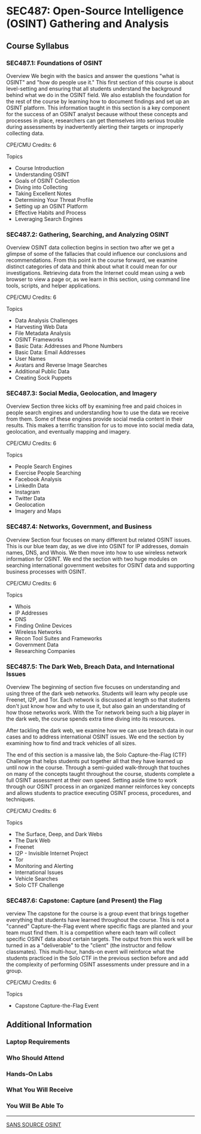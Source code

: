 # SEC487: Open-Source Intelligence (OSINT) Gathering and Analysis

## Course Syllabus

### SEC487.1: Foundations of OSINT

Overview
We begin with the basics and answer the questions "what is OSINT" and "how do people use it." This first section of this course is about level-setting and ensuring that all students understand the background behind what we do in the OSINT field. We also establish the foundation for the rest of the course by learning how to document findings and set up an OSINT platform. This information taught in this section is a key component for the success of an OSINT analyst because without these concepts and processes in place, researchers can get themselves into serious trouble during assessments by inadvertently alerting their targets or improperly collecting data.

CPE/CMU Credits: 6

Topics

- Course Introduction
- Understanding OSINT
- Goals of OSINT Collection
- Diving into Collecting
- Taking Excellent Notes
- Determining Your Threat Profile
- Setting up an OSINT Platform
- Effective Habits and Process
- Leveraging Search Engines

### SEC487.2: Gathering, Searching, and Analyzing OSINT

Overview
OSINT data collection begins in section two after we get a glimpse of some of the fallacies that could influence our conclusions and recommendations. From this point in the course forward, we examine distinct categories of data and think about what it could mean for our investigations. Retrieving data from the Internet could mean using a web browser to view a page or, as we learn in this section, using command line tools, scripts, and helper applications.

CPE/CMU Credits: 6

Topics

- Data Analysis Challenges
- Harvesting Web Data
- File Metadata Analysis
- OSINT Frameworks
- Basic Data: Addresses and Phone Numbers
- Basic Data: Email Addresses
- User Names
- Avatars and Reverse Image Searches
- Additional Public Data
- Creating Sock Puppets


### SEC487.3: Social Media, Geolocation, and Imagery

Overview
Section three kicks off by examining free and paid choices in people search engines and understanding how to use the data we receive from them. Some of these engines provide social media content in their results. This makes a terrific transition for us to move into social media data, geolocation, and eventually mapping and imagery.

CPE/CMU Credits: 6

Topics

- People Search Engines
- Exercise People Searching
- Facebook Analysis
- LinkedIn Data
- Instagram
- Twitter Data
- Geolocation
- Imagery and Maps


### SEC487.4: Networks, Government, and Business

Overview
Section four focuses on many different but related OSINT issues. This is our blue team day, as we dive into OSINT for IP addresses, domain names, DNS, and Whois. We then move into how to use wireless network information for OSINT. We end the section with two huge modules on searching international government websites for OSINT data and supporting business processes with OSINT.

CPE/CMU Credits: 6

Topics

- Whois
- IP Addresses
- DNS
- Finding Online Devices
- Wireless Networks
- Recon Tool Suites and Frameworks
- Government Data
- Researching Companies


### SEC487.5: The Dark Web, Breach Data, and International Issues

Overview
The beginning of section five focuses on understanding and using three of the dark web networks. Students will learn why people use Freenet, I2P, and Tor. Each network is discussed at length so that students don't just know how and why to use it, but also gain an understanding of how those networks work. With the Tor network being such a big player in the dark web, the course spends extra time diving into its resources.

After tackling the dark web, we examine how we can use breach data in our cases and to address international OSINT issues. We end the section by examining how to find and track vehicles of all sizes.

The end of this section is a massive lab, the Solo Capture-the-Flag (CTF) Challenge that helps students put together all that they have learned up until now in the course. Through a semi-guided walk-through that touches on many of the concepts taught throughout the course, students complete a full OSINT assessment at their own speed. Setting aside time to work through our OSINT process in an organized manner reinforces key concepts and allows students to practice executing OSINT process, procedures, and techniques.

CPE/CMU Credits: 6

Topics

- The Surface, Deep, and Dark Webs
- The Dark Web
- Freenet
- I2P - Invisible Internet Project
- Tor
- Monitoring and Alerting
- International Issues
- Vehicle Searches
- Solo CTF Challenge


### SEC487.6: Capstone: Capture (and Present) the Flag

verview
The capstone for the course is a group event that brings together everything that students have learned throughout the course. This is not a "canned" Capture-the-Flag event where specific flags are planted and your team must find them. It is a competition where each team will collect specific OSINT data about certain targets. The output from this work will be turned in as a "deliverable" to the "client" (the instructor and fellow classmates). This multi-hour, hands-on event will reinforce what the students practiced in the Solo CTF in the previous section before and add the complexity of performing OSINT assessments under pressure and in a group.

CPE/CMU Credits: 6

Topics

- Capstone Capture-the-Flag Event
  
  
## Additional Information

### Laptop Requirements
### Who Should Attend
### Hands-On Labs
### What You Will Receive
### You Will Be Able To  

---

[SANS SOURCE OSINT](https://www.sans.org/course/open-source-intelligence-gathering)
  

